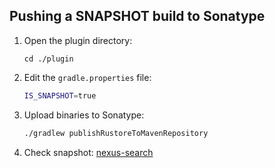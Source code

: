 ## Pushing a SNAPSHOT build to Sonatype

1. Open the plugin directory:
    ```
    cd ./plugin
    ```
2. Edit the `gradle.properties` file:
   ```bash
   IS_SNAPSHOT=true
   ```
3. Upload binaries to Sonatype:
   ```bash
   ./gradlew publishRustoreToMavenRepository
   ```
4. Check snapshot: [nexus-search](https://oss.sonatype.org/#nexus-search;quick~ru.cian)
